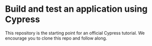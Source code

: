 # Build and test an application using Cypress

This repository is the starting point for an official Cypress tutorial. We encourage you to clone this repo and follow along.
